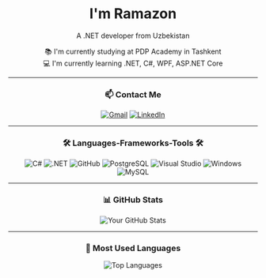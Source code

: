 <div align="center">

# I'm Ramazon

A .NET developer from Uzbekistan

📚 I'm currently studying at PDP Academy in Tashkent  
💻 I'm currently learning .NET, C#, WPF, ASP.NET Core

---

### 📫 Contact Me
[![Gmail](https://img.shields.io/badge/Gmail-D14836?style=for-the-badge&logo=gmail&logoColor=white)](shukhratovich75@gmail.com)
[![LinkedIn](https://img.shields.io/badge/LinkedIn-0077B5?style=for-the-badge&logo=linkedin&logoColor=white)](https://linkedin.com/in/ramazon-choriyev-2485492b4/)

---

### 🛠️ Languages-Frameworks-Tools 🛠️

<p align="center">
  <img src="https://img.shields.io/badge/C%23-239120?style=for-the-badge&logo=c-sharp&logoColor=white" alt="C#">
  <img src="https://img.shields.io/badge/.NET-512BD4?style=for-the-badge&logo=dotnet&logoColor=white" alt=".NET">
  <img src="https://img.shields.io/badge/GitHub-181717?style=for-the-badge&logo=github&logoColor=white" alt="GitHub">
  <img src="https://img.shields.io/badge/PostgreSQL-336791?style=for-the-badge&logo=postgresql&logoColor=white" alt="PostgreSQL">
  <img src="https://img.shields.io/badge/Visual%20Studio-5C2D91?style=for-the-badge&logo=visual-studio&logoColor=white" alt="Visual Studio">
  <img src="https://img.shields.io/badge/Windows-0078D6?style=for-the-badge&logo=windows&logoColor=white" alt="Windows">
  <img src="https://img.shields.io/badge/MySQL-4479A1?style=for-the-badge&logo=mysql&logoColor=white" alt="MySQL">
</p>


---

### 📊 GitHub Stats

![Your GitHub Stats](https://github-readme-stats.vercel.app/api?username=Ramadan1011&show_icons=true&theme=radical)

---

### 🚀 Most Used Languages

![Top Languages](https://github-readme-stats.vercel.app/api/top-langs/?username=Ramadan1011&layout=compact&theme=radical)
</div>
